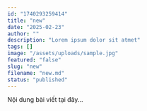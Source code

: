 ```yaml
---
id: "1740293259414"
title: "new"
date: "2025-02-23"
author: ""
description: "Lorem ipsum dolor sit atmet"
tags: []
image: "/assets/uploads/sample.jpg"
featured: "false"
slug: "new"
filename: "new.md"
status: "published"
---
```

Nội dung bài viết tại đây...